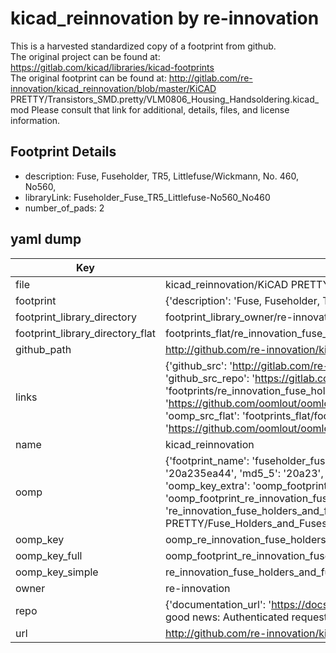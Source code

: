 # kicad_reinnovation by re-innovation  
This is a harvested standardized copy of a footprint from github.  
The original project can be found at:  
https://gitlab.com/kicad/libraries/kicad-footprints  
The original footprint can be found at:
http://gitlab.com/re-innovation/kicad_reinnovation/blob/master/KiCAD PRETTY/Transistors_SMD.pretty/VLM0806_Housing_Handsoldering.kicad_mod
Please consult that link for additional, details, files, and license information.  
## Footprint Details
* description: Fuse, Fuseholder, TR5, Littlefuse/Wickmann, No. 460, No560,  
* libraryLink: Fuseholder_Fuse_TR5_Littlefuse-No560_No460  
* number_of_pads: 2  
## yaml dump  
| Key | Value |  
| --- | --- |  
| file | kicad_reinnovation/KiCAD PRETTY/Fuse_Holders_and_Fuses.pretty/Fuseholder_Fuse_TR5_Littlefuse-No560_No460.kicad_mod |  
| footprint | {'description': 'Fuse, Fuseholder, TR5, Littlefuse/Wickmann, No. 460, No560,', 'libraryLink': 'Fuseholder_Fuse_TR5_Littlefuse-No560_No460', 'number_of_pads': 2} |  
| footprint_library_directory | footprint_library_owner/re-innovation_kicad_reinnovation |  
| footprint_library_directory_flat | footprints_flat/re_innovation_fuse_holders_and_fuses_fuseholder_fuse_tr5_littlefuse_no560_no460/working |  
| github_path | http://github.com/re-innovation/kicad_reinnovation/blob/master/KiCAD PRETTY/Fuse_Holders_and_Fuses.pretty/Fuseholder_Fuse_TR5_Littlefuse-No560_No460.kicad_mod |  
| links | {'github_src': 'http://gitlab.com/re-innovation/kicad_reinnovation/blob/master/KiCAD PRETTY/Transistors_SMD.pretty/VLM0806_Housing_Handsoldering.kicad_mod', 'github_src_repo': 'https://gitlab.com/kicad/libraries/kicad-footprints', 'oomp_bot': 'footprints/re_innovation_fuse_holders_and_fuses_fuseholder_fuse_tr5_littlefuse_no560_no460/working', 'oomp_bot_github': 'https://github.com/oomlout/oomlout_oomp_footprint_bot/tree/main/footprints/re_innovation_fuse_holders_and_fuses_fuseholder_fuse_tr5_littlefuse_no560_no460/working', 'oomp_src_flat': 'footprints_flat/footprints_flat/re_innovation_fuse_holders_and_fuses_fuseholder_fuse_tr5_littlefuse_no560_no460/working', 'oomp_src_flat_github': 'https://github.com/oomlout/oomlout_oomp_footprint_src/tree/main/footprints_flat/re_innovation_fuse_holders_and_fuses_fuseholder_fuse_tr5_littlefuse_no560_no460/working'} |  
| name | kicad_reinnovation |  
| oomp | {'footprint_name': 'fuseholder_fuse_tr5_littlefuse_no560_no460', 'library_name': 'fuse_holders_and_fuses', 'md5': '20a235ea444759a56659ce60d3e12be8', 'md5_10': '20a235ea44', 'md5_5': '20a23', 'md5_6': '20a235', 'oomp_key': 'oomp_re_innovation_fuse_holders_and_fuses_fuseholder_fuse_tr5_littlefuse_no560_no460', 'oomp_key_extra': 'oomp_footprint_re_innovation_fuse_holders_and_fuses_fuseholder_fuse_tr5_littlefuse_no560_no460', 'oomp_key_full': 'oomp_footprint_re_innovation_fuse_holders_and_fuses_fuseholder_fuse_tr5_littlefuse_no560_no460_20a235', 'oomp_key_simple': 're_innovation_fuse_holders_and_fuses_fuseholder_fuse_tr5_littlefuse_no560_no460', 'original_filename': 'kicad_reinnovation/KiCAD PRETTY/Fuse_Holders_and_Fuses.pretty/Fuseholder_Fuse_TR5_Littlefuse-No560_No460.kicad_mod', 'owner_name': 're_innovation'} |  
| oomp_key | oomp_re_innovation_fuse_holders_and_fuses_fuseholder_fuse_tr5_littlefuse_no560_no460 |  
| oomp_key_full | oomp_footprint_re_innovation_fuse_holders_and_fuses_fuseholder_fuse_tr5_littlefuse_no560_no460 |  
| oomp_key_simple | re_innovation_fuse_holders_and_fuses_fuseholder_fuse_tr5_littlefuse_no560_no460 |  
| owner | re-innovation |  
| repo | {'documentation_url': 'https://docs.github.com/rest/overview/resources-in-the-rest-api#rate-limiting', 'message': "API rate limit exceeded for 84.66.173.59. (But here's the good news: Authenticated requests get a higher rate limit. Check out the documentation for more details.)"} |  
| url | http://github.com/re-innovation/kicad_reinnovation |  

